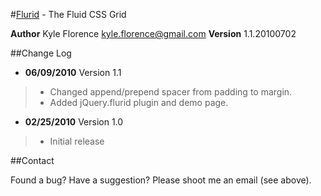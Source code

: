#[Flurid](http://comato.se/projects/flurid/ "Flurid - The Fluid CSS Grid") - The Fluid CSS Grid

__Author__ Kyle Florence <kyle.florence@gmail.com>
__Version__ 1.1.20100702

##Change Log

* __06/09/2010__ Version 1.1
> *  Changed append/prepend spacer from padding to margin.
> *  Added jQuery.flurid plugin and demo page. 
* __02/25/2010__ Version 1.0
> *  Initial release

##Contact

Found a bug?  Have a suggestion?  Please shoot me an email (see above).
